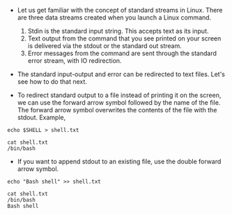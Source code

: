 * Let us get familiar with the concept of standard streams in Linux. There are three data streams created when you launch a Linux command. 

   1. Stdin is the standard input string. This accepts text as its input. 
   2. Text output from the command that you see printed on your screen is delivered via the stdout or the standard out stream. 
   3. Error messages from the command are sent through the standard error stream, with IO redirection. 
   
* The standard input-output and error can be redirected to text files. Let's see how to do that next. 

* To redirect standard output to a file instead of printing it on the screen, we can use the forward arrow symbol followed by the name of the file. The forward arrow symbol overwrites the contents of the file with the stdout. Example,

```
echo $SHELL > shell.txt
```

```
cat shell.txt
/bin/bash
```

* If you want to append stdout to an existing file, use the double forward arrow symbol. 

```
echo "Bash shell" >> shell.txt
```

```
cat shell.txt
/bin/bash
Bash shell
```








